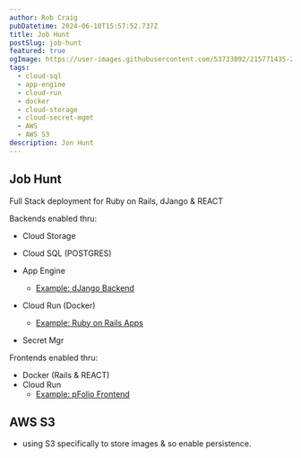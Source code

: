 ```yaml
---
author: Rob Craig
pubDatetime: 2024-06-10T15:57:52.737Z
title: Job Hunt
postSlug: job-hunt
featured: true
ogImage: https://user-images.githubusercontent.com/53733092/215771435-25408246-2309-4f8b-a781-1f3d93bdf0ec.png
tags:
  - cloud-sql
  - app-engine
  - cloud-run
  - docker
  - cloud-storage
  - cloud-secret-mgmt
  - AWS
  - AWS S3
description: Jon Hunt
---
```


## Job Hunt

Full Stack deployment for Ruby on Rails, dJango & REACT

Backends enabled thru:

- Cloud Storage
- Cloud SQL (POSTGRES)
- App Engine

  - <a href="https://h-pfolio-1.nw.r.appspot.com/admin/" target="_blank">Example: dJango Backend</a>

- Cloud Run (Docker)

  - <a href="https://airbnb-clone-v1-svc-58856964484.europe-west1.run.app/" target="_blank">Example: Ruby on Rails Apps</a>

- Secret Mgr

Frontends enabled thru:

- Docker (Rails & REACT)
- Cloud Run
  - <a href="https://pfolio-frontend-v1-svc-58856964484.europe-west2.run.app/" target="_blank">Example: pFolio Frontend</a>

## AWS S3

- using S3 specifically to store images & so enable persistence.
